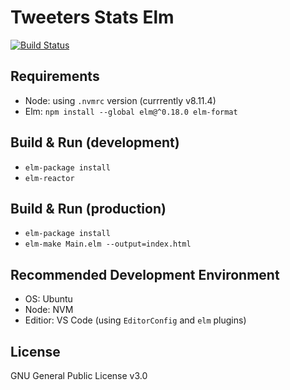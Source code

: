 # Tweeters Stats Elm

[![Build Status](https://travis-ci.org/Ahimta/tweeters-stats-elm.svg?branch=master)](https://travis-ci.org/Ahimta/tweeters-stats-elm)

## Requirements

- Node: using `.nvmrc` version (currrently v8.11.4)
- Elm: `npm install --global elm@^0.18.0 elm-format`

## Build & Run (development)

- `elm-package install`
- `elm-reactor`

## Build & Run (production)

- `elm-package install`
- `elm-make Main.elm --output=index.html`

## Recommended Development Environment

- OS: Ubuntu
- Node: NVM
- Editior: VS Code (using `EditorConfig` and `elm` plugins)

## License

GNU General Public License v3.0
